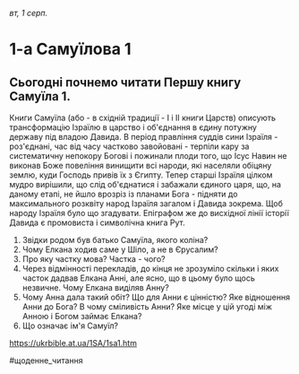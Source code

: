 
_вт, 1 серп._

# 1-а Самуїлова 1

## Сьогодні почнемо читати Першу книгу Самуїла 1.
Книги Самуїла (або - в східній традиції - І і ІІ книги Царств) описують трансформацію Ізраїлю в царство і об'єднання в єдину потужну державу під владою Давида. В період правління суддів сини Ізраїля - роз'єднані, час від часу частково завойовані - терпіли кару за систематичну непокору Богові і пожинали плоди того, що Ісус Навин не виконав Боже повеління винищити всі народи, які населяли обіцяну землю, куди Господь привів їх з Єгипту. Тепер старші Ізраїля цілком мудро вирішили, що слід об'єднатися і забажали єдиного царя, що, на даному етапі, не йшло врозріз із планами Бога - підняти до максимального розквіту народ Ізраїля загалом і Давида зокрема. Щоб народу Ізраїля було що згадувати.
Епіграфом же до висхідної лінії історії Давида є промовиста і символічна книга Рут.
1. Звідки родом був батько Самуїла, якого коліна?
2. Чому Елкана ходив саме у Шіло, а не в Єрусалим?
3. Про яку частку мова? Частка - чого?
4. Через відмінності перекладів, до кінця не зрозуміло скільки і яких часток дадвав Елкана Анні, але ясно, що в цьому було щось незвичне. Чому Елкана виділяв Анну?
5. Чому Анна дала такий обіт? Що для Анни є цінністю? Яке відношення Анни до Бога? В чому сміливість Анни? Яке місце у цій угоді між Анною і Богом займає Елкана?
6. Що означає ім'я Самуїл?

https://ukrbible.at.ua/1SA/1sa1.htm 

#щоденне_читання
